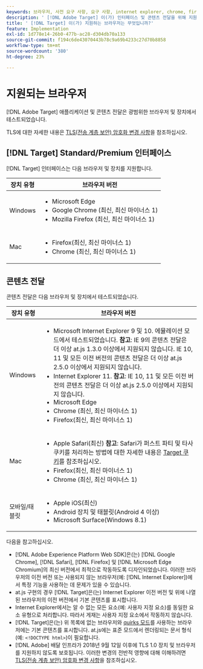 ```yaml
---
keywords: 브라우저, 사전 요구 사항, 요구 사항, internet explorer, chrome, firefox, safari, android, surface, Browsers0
description: ' [!DNL Adobe Target] 이(가) 인터페이스 및 콘텐츠 전달을 위해 지원하는 인터넷 브라우저를 알아봅니다.'
title: ' [!DNL Target] 이(가) 지원하는 브라우저는 무엇입니까?'
feature: Implementation
exl-id: 1d778e14-26b0-477b-ac28-d304db70a133
source-git-commit: f194c6de43070443b78c9a69b4233c27d70b8858
workflow-type: tm+mt
source-wordcount: '380'
ht-degree: 23%

---
```


# 지원되는 브라우저

[!DNL Adobe Target] 애플리케이션 및 콘텐츠 전달은 광범위한 브라우저 및 장치에서 테스트되었습니다.

TLS에 대한 자세한 내용은 [TLS(전송 계층 보안) 암호화 변경 사항](tls-transport-layer-security-encryption.md)을 참조하십시오.

## [!DNL Target] Standard/Premium 인터페이스

[!DNL Target] 인터페이스는 다음 브라우저 및 장치를 지원합니다.

| 장치 유형 | 브라우저 버전 |
|--- |--- |
| Windows | <ul><li>Microsoft Edge</li><li>Google Chrome (최신, 최신 마이너스 1)</li><li>Mozilla Firefox (최신, 최신 마이너스 1)</li></ul> |
| Mac | <ul><li>Firefox(최신, 최신 마이너스 1)</li><li>Chrome (최신, 최신 마이너스 1)</li></ul> |

## 콘텐츠 전달

콘텐츠 전달은 다음 브라우저 및 장치에서 테스트되었습니다.

| 장치 유형 | 브라우저 버전 |
|--- |--- |
| Windows | <ul><li>Microsoft Internet Explorer 9 및 10. 에뮬레이션 모드에서 테스트되었습니다. **참고**: IE 9의 콘텐츠 전달은 더 이상 at.js 1.3.0 이상에서 지원되지 않습니다. IE 10, 11 및 모든 이전 버전의 콘텐츠 전달은 더 이상 at.js 2.5.0 이상에서 지원되지 않습니다.</li><li>Internet Explorer 11. **참고**: IE 10, 11 및 모든 이전 버전의 콘텐츠 전달은 더 이상 at.js 2.5.0 이상에서 지원되지 않습니다.</li><li>Microsoft Edge</li><li>Chrome (최신, 최신 마이너스 1)</li><li>Firefox(최신, 최신 마이너스 1)</li></ul> |
| Mac | <ul><li>Apple Safari(최신) **참고**: Safari가 퍼스트 파티 및 타사 쿠키를 처리하는 방법에 대한 자세한 내용은 [Target 쿠키](../implement/client-side/atjs/atjs-cookies.md)를 참조하십시오.</li><li>Firefox(최신, 최신 마이너스 1)</li><li>Chrome (최신, 최신 마이너스 1)</li></ul> |
| 모바일/태블릿 | <ul><li>Apple iOS(최신)</li><li>Android 장치 및 태블릿(Android 4 이상)</li><li>Microsoft Surface(Windows 8.1)</li></ul> |

다음을 참고하십시오.

* [!DNL Adobe Experience Platform Web SDK]은(는) [!DNL Google Chrome], [!DNL Safari], [!DNL Firefox] 및 [!DNL Microsoft Edge Chromium]의 최신 버전에서 최적으로 작동하도록 디자인되었습니다. 이러한 브라우저의 이전 버전 또는 사용되지 않는 브라우저(예: [!DNL Internet Explorer])에서 특정 기능을 사용하는 데 문제가 있을 수 있습니다.
* at.js 구현의 경우 [!DNL Target]은(는) Internet Explorer 이전 버전 및 위에 나열된 브라우저의 이전 버전에서 기본 콘텐츠를 표시합니다.
* Internet Explorer에서는 알 수 없는 모든 요소(예: 사용자 지정 요소)를 동일한 요소 유형으로 처리합니다. 따라서 게재는 사용자 지정 요소에서 작동하지 않습니다.
* [!DNL Target]은(는) 위 목록에 없는 브라우저와 [quirks 모드](https://en.wikipedia.org/wiki/Quirks_mode)를 사용하는 브라우저에는 기본 콘텐츠를 표시합니다. at.js에는 표준 모드에서 렌더링되는 문서 형식(예: `<!DOCTYPE html>`)이 필요합니다.
* [!DNL Adobe] 배달 인프라가 2018년 9월 12일 이후에 TLS 1.0 장치 및 브라우저를 지원하지 않도록 보호됩니다. 이러한 변경의 전반적 영향에 대해 이해하려면 [TLS(전송 계층 보안) 암호화 변경 사항](../before-implement/tls-transport-layer-security-encryption.md)을 참조하십시오.
